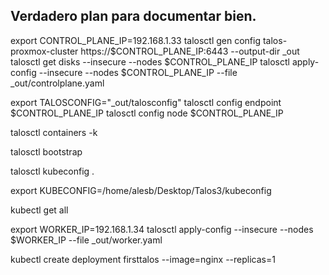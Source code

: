 ## Verdadero plan para documentar bien.

export CONTROL_PLANE_IP=192.168.1.33
talosctl gen config talos-proxmox-cluster https://$CONTROL_PLANE_IP:6443 --output-dir _out
talosctl get disks --insecure --nodes $CONTROL_PLANE_IP
talosctl apply-config --insecure --nodes $CONTROL_PLANE_IP --file _out/controlplane.yaml

export TALOSCONFIG="_out/talosconfig"
talosctl config endpoint $CONTROL_PLANE_IP
talosctl config node $CONTROL_PLANE_IP


talosctl containers -k

talosctl bootstrap

talosctl kubeconfig .

export KUBECONFIG=/home/alesb/Desktop/Talos3/kubeconfig

kubectl get all

export WORKER_IP=192.168.1.34
talosctl apply-config --insecure --nodes $WORKER_IP --file _out/worker.yaml


kubectl create deployment firsttalos --image=nginx --replicas=1 